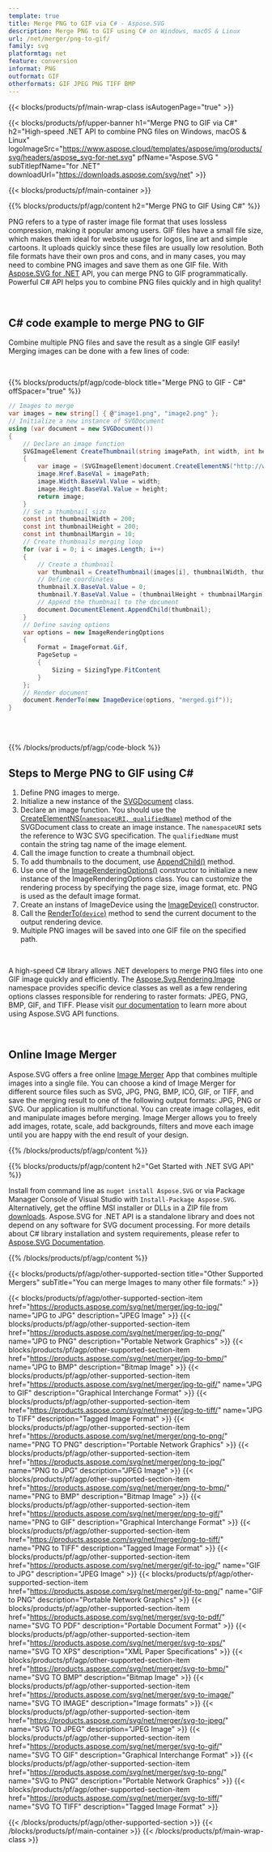 ```yaml
---
template: true
title: Merge PNG to GIF via C# - Aspose.SVG
description: Merge PNG to GIF using C# on Windows, macOS & Linux
url: /net/merger/png-to-gif/
family: svg
platformtag: net
feature: conversion
informat: PNG
outformat: GIF
otherformats: GIF JPEG PNG TIFF BMP
---
```

<!-- template1.md -->

{{< blocks/products/pf/main-wrap-class isAutogenPage="true" >}}

{{< blocks/products/pf/upper-banner h1="Merge PNG to GIF via C#" h2="High-speed .NET API to combine PNG files on Windows, macOS & Linux" logoImageSrc="https://www.aspose.cloud/templates/aspose/img/products/svg/headers/aspose_svg-for-net.svg" pfName="Aspose.SVG " subTitlepfName="for .NET" downloadUrl="https://downloads.aspose.com/svg/net" >}}

{{< blocks/products/pf/main-container >}}

{{% blocks/products/pf/agp/content h2="Merge PNG to GIF Using C#" %}}

PNG refers to a type of raster image file format that uses lossless compression, making it popular among users. GIF files have a small file size, which makes them ideal for website usage for logos, line art and simple cartoons. It uploads quickly since these files are usually low resolution. Both file formats have their own pros and cons, and in many cases, you may need to combine PNG images and save them as one GIF file. With [Aspose.SVG for .NET](https://products.aspose.com/svg/net/) API, you can merge PNG to GIF programmatically. Powerful C# API helps you to combine PNG files quickly and in high quality!


<br>

<h2>C# code example to merge PNG to GIF</h2>

Combine multiple PNG files and save the result as a single GIF easily! Merging images can be done with a few lines of code:

<br>

{{% blocks/products/pf/agp/code-block title="Merge PNG to GIF - C#" offSpacer="true" %}}


```cs
// Images to merge 
var images = new string[] { @"image1.png", "image2.png" };
// Initialize a new instance of SVGDocument
using (var document = new SVGDocument())
{
    // Declare an image function
    SVGImageElement CreateThumbnail(string imagePath, int width, int height)
    {
        var image = (SVGImageElement)document.CreateElementNS("http://www.w3.org/2000/svg", "image");
        image.Href.BaseVal = imagePath;
        image.Width.BaseVal.Value = width;
        image.Height.BaseVal.Value = height;
        return image;
    }
    // Set a thumbnail size
    const int thumbnailWidth = 200;
    const int thumbnailHeight = 200;
    const int thumbnailMargin = 10;
    // Create thumbnails merging loop
    for (var i = 0; i < images.Length; i++)
    {
        // Create a thumbnail
        var thumbnail = CreateThumbnail(images[i], thumbnailWidth, thumbnailHeight);
        // Define coordinates 
        thumbnail.X.BaseVal.Value = 0;
        thumbnail.Y.BaseVal.Value = (thumbnailHeight + thumbnailMargin) * i;
        // Append the thumbnail to the document
        document.DocumentElement.AppendChild(thumbnail);
    }
    // Define saving options
    var options = new ImageRenderingOptions
    {
        Format = ImageFormat.Gif,
        PageSetup =
        {
            Sizing = SizingType.FitContent
        }
    };    
    // Render document 
    document.RenderTo(new ImageDevice(options, "merged.gif"));
}
```

 

<p></p></br></br>

{{% /blocks/products/pf/agp/code-block %}}

<h2>Steps to Merge PNG to GIF using C#</h2>

1. Define PNG images to merge. 
1. Initialize a new instance of the [SVGDocument](https://reference.aspose.com/svg/net/aspose.svg/svgdocument/svgdocument/#constructor) class. 
1. Declare an image function. You should use the [CreateElementNS(`namespaceURI, qualifiedName`)](https://reference.aspose.com/svg/net/aspose.svg.dom/document/createelementns/#createelementns) method of the SVGDocument class to create an image instance. The `namespaceURI` sets the reference to W3C SVG specification. The `qualifiedName` must contain the string tag name of the image element.
1. Call the image function to create a thumbnail object.
1. To add thumbnails to the document, use [AppendChild()](https://reference.aspose.com/svg/net/aspose.svg.dom/node/appendchild/#appendchild) method.
1. Use one of the [ImageRenderingOptions()](https://reference.aspose.com/svg/net/aspose.svg.rendering.image/imagerenderingoptions/) constructor to initialize a new instance of the ImageRenderingOptions class. You can customize the rendering process by specifying the page size, image format, etc. PNG is used as the default image format.
1. Create an instans of ImageDevice using the [ImageDevice()](https://reference.aspose.com/svg/net/aspose.svg.rendering.image/imagedevice/imagedevice/#constructor_3) constructor.
1. Call the [RenderTo(`device`)](https://reference.aspose.com/svg/net/aspose.svg/svgdocument/renderto/#renderto) method to send the current document to the output rendering device.
1. Multiple PNG images will be saved into one GIF file on the specified path.


<br>


A high-speed C# library allows .NET developers to merge PNG files into one GIF image quickly and efficiently. The [Aspose.Svg.Rendering.Image](https://reference.aspose.com/svg/net/aspose.svg.rendering.image/) namespace provides specific device classes as well as a few rendering options classes responsible for rendering to raster formats: JPEG, PNG, BMP, GIF, and TIFF. Please visit <a href="https://docs.aspose.com/svg/net/how-to-work-with-aspose-svg-api/" target="_blank">our documentation</a> to learn more about using Aspose.SVG API functions. 


<br>

<h2>Online Image Merger</h2>

Aspose.SVG offers a free online <a href="https://products.aspose.app/svg/merger" target="_blank">Image Merger</a> App that combines multiple images into a single file. You can choose a kind of Image Merger for different source files such as SVG, JPG, PNG, BMP, ICO, GIF, or TIFF, and save the merging result to one of the following output formats: JPG, PNG or SVG. Our application is multifunctional. You can create image collages, edit and manipulate images before merging. Image Merger allows you to freely add images, rotate, scale, add backgrounds, filters and move each image until you are happy with the end result of your design.



{{% /blocks/products/pf/agp/content %}}

{{% blocks/products/pf/agp/content h2="Get Started with .NET SVG API" %}}

Install from command line as ```nuget install Aspose.SVG``` or via Package Manager Console of Visual Studio with ```Install-Package Aspose.SVG```.
Alternatively, get the offline MSI installer or DLLs in a ZIP file from [downloads](https://downloads.aspose.com/svg/net). Aspose.SVG for .NET API is a standalone library and does not depend on any software for SVG document processing.
 For more details about C# library installation and system requirements, please refer to [Aspose.SVG Documentation](https://docs.aspose.com/svg/net/getting-started/).



{{% /blocks/products/pf/agp/content %}}

{{< blocks/products/pf/agp/other-supported-section title="Other Supported Mergers" subTitle="You can merge Images to many other file formats:" >}}

{{< blocks/products/pf/agp/other-supported-section-item href="https://products.aspose.com/svg/net/merger/jpg-to-jpg/" name="JPG to JPG" description="JPEG Image" >}}
{{< blocks/products/pf/agp/other-supported-section-item href="https://products.aspose.com/svg/net/merger/jpg-to-png/" name="JPG to PNG" description="Portable Network Graphics" >}}
{{< blocks/products/pf/agp/other-supported-section-item href="https://products.aspose.com/svg/net/merger/jpg-to-bmp/" name="JPG to BMP" description="Bitmap Image" >}}
{{< blocks/products/pf/agp/other-supported-section-item href="https://products.aspose.com/svg/net/merger/jpg-to-gif/" name="JPG to GIF" description="Graphical Interchange Format" >}}
{{< blocks/products/pf/agp/other-supported-section-item href="https://products.aspose.com/svg/net/merger/jpg-to-tiff/" name="JPG to TIFF" description="Tagged Image Format" >}}
{{< blocks/products/pf/agp/other-supported-section-item href="https://products.aspose.com/svg/net/merger/png-to-png/" name="PNG TO PNG" description="Portable Network Graphics" >}}
{{< blocks/products/pf/agp/other-supported-section-item href="https://products.aspose.com/svg/net/merger/png-to-jpg/" name="PNG to JPG" description="JPEG Image" >}}
{{< blocks/products/pf/agp/other-supported-section-item href="https://products.aspose.com/svg/net/merger/png-to-bmp/" name="PNG to BMP" description="Bitmap Image" >}}
{{< blocks/products/pf/agp/other-supported-section-item href="https://products.aspose.com/svg/net/merger/png-to-gif/" name="PNG to GIF" description="Graphical Interchange Format" >}}
{{< blocks/products/pf/agp/other-supported-section-item href="https://products.aspose.com/svg/net/merger/png-to-tiff/" name="PNG to TIFF" description="Tagged Image Format" >}}
{{< blocks/products/pf/agp/other-supported-section-item href="https://products.aspose.com/svg/net/merger/gif-to-jpg/" name="GIF to JPG" description="JPEG Image" >}}
{{< blocks/products/pf/agp/other-supported-section-item href="https://products.aspose.com/svg/net/merger/gif-to-png/" name="GIF to PNG" description="Portable Network Graphics" >}}
{{< blocks/products/pf/agp/other-supported-section-item href="https://products.aspose.com/svg/net/merger/svg-to-pdf/" name="SVG TO PDF" description="Portable Document Format" >}}
{{< blocks/products/pf/agp/other-supported-section-item href="https://products.aspose.com/svg/net/merger/svg-to-xps/" name="SVG TO XPS" description="XML Paper Specifications" >}}
{{< blocks/products/pf/agp/other-supported-section-item href="https://products.aspose.com/svg/net/merger/svg-to-bmp/" name="SVG TO BMP" description="Bitmap Image" >}}
{{< blocks/products/pf/agp/other-supported-section-item href="https://products.aspose.com/svg/net/merger/svg-to-image/" name="SVG TO IMAGE" description="Image formats" >}}
{{< blocks/products/pf/agp/other-supported-section-item href="https://products.aspose.com/svg/net/merger/svg-to-jpeg/" name="SVG TO JPEG" description="JPEG Image" >}}
{{< blocks/products/pf/agp/other-supported-section-item href="https://products.aspose.com/svg/net/merger/svg-to-gif/" name="SVG TO GIF" description="Graphical Interchange Format" >}}
{{< blocks/products/pf/agp/other-supported-section-item href="https://products.aspose.com/svg/net/merger/svg-to-png/" name="SVG to PNG" description="Portable Network Graphics" >}}
{{< blocks/products/pf/agp/other-supported-section-item href="https://products.aspose.com/svg/net/merger/svg-to-tiff/" name="SVG TO TIFF" description="Tagged Image Format" >}}

{{< /blocks/products/pf/agp/other-supported-section >}}
{{< /blocks/products/pf/main-container >}}
{{< /blocks/products/pf/main-wrap-class >}}